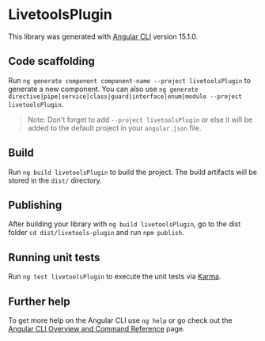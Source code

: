 # LivetoolsPlugin

This library was generated with [Angular CLI](https://github.com/angular/angular-cli) version 15.1.0.

## Code scaffolding

Run `ng generate component component-name --project livetoolsPlugin` to generate a new component. You can also use `ng generate directive|pipe|service|class|guard|interface|enum|module --project livetoolsPlugin`.
> Note: Don't forget to add `--project livetoolsPlugin` or else it will be added to the default project in your `angular.json` file. 

## Build

Run `ng build livetoolsPlugin` to build the project. The build artifacts will be stored in the `dist/` directory.

## Publishing

After building your library with `ng build livetoolsPlugin`, go to the dist folder `cd dist/livetools-plugin` and run `npm publish`.

## Running unit tests

Run `ng test livetoolsPlugin` to execute the unit tests via [Karma](https://karma-runner.github.io).

## Further help

To get more help on the Angular CLI use `ng help` or go check out the [Angular CLI Overview and Command Reference](https://angular.io/cli) page.
